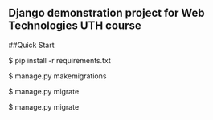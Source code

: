 ## Django demonstration project for Web Technologies UTH course

##Quick Start

$ pip install -r requirements.txt

$ manage.py makemigrations

$ manage.py migrate

$ manage.py migrate


